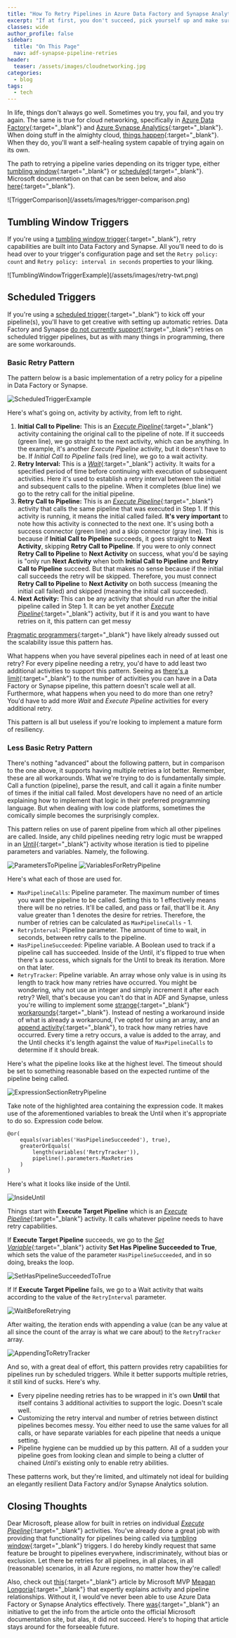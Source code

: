 ```yaml
---
title: "How To Retry Pipelines in Azure Data Factory and Synapse Analytics"
excerpt: "If at first, you don't succeed, pick yourself up and make sure your Azure Data Factory or Azure Synapse Analytics pipelines have adequate retry policies."
classes: wide
author_profile: false
sidebar:
  title: "On This Page"
  nav: adf-synapse-pipeline-retries
header:
  teaser: /assets/images/cloudnetworking.jpg
categories:
  - blog
tags:
  - tech
---
```


<style>
  .postimage img {
    max-width: 80%;
  }

  #introduction {
    display: none;
  }
</style>

<h2 id="introduction"><a class="header-link" href="#introduction" title="Permalink"></a></h2>

In life, things don't always go well. Sometimes you try, you fail, and you try again. The same is true for cloud networking, specifically in [Azure Data Factory](https://learn.microsoft.com/en-us/azure/data-factory/){:target="_blank"} and [Azure Synapse Analytics](https://learn.microsoft.com/en-us/azure/synapse-analytics/overview-what-is){:target="_blank"}. When doing stuff in the almighty cloud, [things happen](https://www.youtube.com/watch?v=PNpSpMMfQis){:target="_blank"}. When they do, you'll want a self-healing system capable of trying again on its own.

The path to retrying a pipeline varies depending on its trigger type, either [tumbling window](https://learn.microsoft.com/en-us/azure/data-factory/how-to-create-tumbling-window-trigger){:target="_blank"} or [scheduled](https://learn.microsoft.com/en-us/azure/data-factory/how-to-create-schedule-trigger){:target="_blank"}. Microsoft documentation on that can be seen below, and also [here](https://learn.microsoft.com/en-us/azure/data-factory/concepts-pipeline-execution-triggers#trigger-type-comparison){:target="_blank"}.

<div class="postimage" markdown="1">
  ![TriggerComparison](/assets/images/trigger-comparison.png)
</div>

## Tumbling Window Triggers

If you're using a [tumbling window trigger](https://learn.microsoft.com/en-us/azure/data-factory/how-to-create-tumbling-window-trigger){:target="_blank"}, retry capabilities are built into Data Factory and Synapse. All you'll need to do is head over to your trigger's configuration page and set the `Retry policy: count` and `Retry policy: interval in seconds` properties to your liking.

<div class="postimage" markdown="1">
  ![TumblingWindowTriggerExample](/assets/images/retry-twt.png)
</div>

## Scheduled Triggers

If you're using a [scheduled trigger](https://learn.microsoft.com/en-us/azure/data-factory/how-to-create-schedule-trigger){:target="_blank"} to kick off your pipeline(s), you'll have to get creative with setting up automatic retries. Data Factory and Synapse [do not currently support](https://learn.microsoft.com/en-us/azure/data-factory/concepts-pipeline-execution-triggers#trigger-type-comparison){:target="_blank"} retries on scheduled trigger pipelines, but as with many things in programming, there are some workarounds.

### Basic Retry Pattern

The pattern below is a basic implementation of a retry policy for a pipeline in Data Factory or Synapse.

![ScheduledTriggerExample](/assets/images/scheduledtriggerexample.jpg)

Here's what's going on, activity by activity, from left to right.

1. **Initial Call to Pipeline:** This is an [*Execute Pipeline*](https://learn.microsoft.com/en-us/azure/data-factory/control-flow-execute-pipeline-activity){:target="_blank"} activity containing the original call to the pipeline of note. If it succeeds (green line), we go straight to the next activity, which can be anything. In the example, it's another *Execute Pipeline* activity, but it doesn't have to be. If *Initial Call to Pipeline* fails (red line), we go to a wait activity.
2. **Retry Interval:** This is a [*Wait*](https://learn.microsoft.com/en-us/azure/data-factory/control-flow-wait-activity){:target="_blank"} activity. It waits for a specified period of time before continuing with execution of subsequent activities. Here it's used to establish a retry interval between the initial and subsequent calls to the pipeline. When it completes (blue line) we go to the retry call for the initial pipeline.
3. **Retry Call to Pipeline:** This is an [*Execute Pipeline*](https://learn.microsoft.com/en-us/azure/data-factory/control-flow-execute-pipeline-activity){:target="_blank"} activity that calls the same pipeline that was executed in Step 1. If this activity is running, it means the initial called failed. **It's very important** to note how this activity is connected to the next one. It's using both a success connector (green line) and a skip connector (gray line). This is because if **Initial Call to Pipeline** succeeds, it goes straight to **Next Activity**, skipping **Retry Call to Pipeline**. If you were to only connect **Retry Call to Pipeline** to **Next Activity** on success, what you'd be saying is "only run **Next Activity** when both **Initial Call to Pipeline** and **Retry Call to Pipeline** succeed. But that makes no sense because if the initial call succeeds the retry will be skipped. Therefore, you must connect **Retry Call to Pipeline** to **Next Activity** on both success (meaning the initial call failed) and skipped (meaning the initial call succeeded).
4. **Next Activity:** This can be any activity that should run after the initial pipeline called in Step 1. It can be yet another [*Execute Pipeline*](https://learn.microsoft.com/en-us/azure/data-factory/control-flow-execute-pipeline-activity){:target="_blank"}  activity, but if it is and you want to have retries on it, this pattern can get messy

[Pragmatic programmers](https://www.google.com/search?q=the+pragmatic+programmer&rlz=1C1ONGR_enUS937US937&oq=the+pragmatic+programmer){:target="_blank"} have likely already sussed out the scalability issue this pattern has.

What happens when you have several pipelines each in need of at least one retry? For every pipeline needing a retry, you'd have to add least two additional activities to support this pattern. Seeing as [there's a limit](https://github.com/MicrosoftDocs/azure-docs/blob/main/includes/azure-data-factory-limits.md){:target="_blank"} to the number of activities you can have in a Data Factory or Synapse pipeline, this pattern doesn't scale well at all. Furthermore, what happens when you need to do more than one retry? You'd have to add more  *Wait* and *Execute Pipeline* activities for every additional retry.

This pattern is all but useless if you're looking to implement a mature form of resiliency.

### Less Basic Retry Pattern

There's nothing "advanced" about the following pattern, but in comparison to the one above, it supports having multiple retries a lot better. Remember, these are all workarounds. What we're trying to do is fundamentally simple. Call a function (pipeline), parse the result, and call it again a finite number of times if the initial call failed. Most developers have no need of an article explaining how to implement that logic in their preferred programming language. But when dealing with low code platforms, sometimes the comically simple becomes the surprisingly complex.

This pattern relies on use of parent pipeline from which all other pipelines are called. Inside, any child pipelines needing retry logic must be wrapped in an [Until](https://learn.microsoft.com/en-us/azure/data-factory/control-flow-until-activity){:target="_blank"} activity whose iteration is tied to pipeline parameters and variables. Namely, the following.

![ParametersToPipeline](/assets/images/parametersForRetryPipeline.jpg)
![VariablesForRetryPipeline](/assets/images/variablesForRetryPipeline.jpg)

Here's what each of those are used for.

* `MaxPipelineCalls`: Pipeline parameter. The maximum number of times you want the pipeline to be called. Setting this to 1 effectively means there will be no retries. It'll be called, and pass or fail, that'll be it. Any value greater than 1 denotes the desire for retries. Therefore, the number of retries can be calculated as `MaxPipelineCalls` - 1.
* `RetryInterval`: Pipeline parameter. The amount of time to wait, in seconds, between retry calls to the pipeline.
* `HasPipelineSucceeded`: Pipeline variable. A Boolean used to track if a pipeline call has succeeded. Inside of the Until, it's flipped to true when there's a success, which signals for the Until to break its iteration. More on that later.
* `RetryTracker`: Pipeline variable. An array whose only value is in using its length to track how many retries have occurred. You might be wondering, why not use an integer and simply increment it after each retry? Well, that's because you can't do  that in ADF and Synapse, unless you're willing to implement some [strange](https://stackoverflow.com/questions/60795937/how-to-increment-a-parameter-in-an-azure-data-factory-until-activity){:target="_blank"} [workarounds](https://kloudspro.com/how-to-increment-a-variable-in-adf-azure-data-factory/){:target="_blank"}. Instead of nesting a workaround inside of what is already a workaround, I've opted for using an array, and an [append activity](https://learn.microsoft.com/en-us/azure/data-factory/control-flow-append-variable-activity){:target="_blank"}, to track how many retries have occurred. Every time a retry occurs, a value is added to the array, and the Until checks it's length against the value of `MaxPipelineCalls` to determine if it should break.

Here's what the pipeline looks like at the highest level. The timeout should be set to something reasonable based on the expected runtime of the pipeline being called.

![ExpressionSectionRetryPipeline](/assets/images/expressionSectionRetryPipeline.jpg)

Take note of the highlighted area containing the expression code. It makes use of the aforementioned variables to break the Until when it's appropriate to do so. Expression code below.

```
@or(
    equals(variables('HasPipelineSucceeded'), true),
    greaterOrEquals(
        length(variables('RetryTracker')),
        pipeline().parameters.MaxRetries
    )
)
```

Here's what it looks like inside of the Until.

![InsideUntil](/assets/images/insideUntil.jpg)

Things start with **Execute Target Pipeline** which is an [*Execute Pipeline*](https://learn.microsoft.com/en-us/azure/data-factory/control-flow-execute-pipeline-activity){:target="_blank"} activity. It calls whatever pipeline needs to have retry capabilities.

If **Execute Target Pipeline** succeeds, we go to the [*Set Variable*](https://learn.microsoft.com/en-us/azure/data-factory/control-flow-set-variable-activity){:target="_blank"} activity **Set Has Pipeline Succeeded to True**, which sets the value of the parameter `HasPipelineSucceeded`, and in so doing, breaks the loop.

![SetHasPipelineSucceededToTrue](/assets/images/setHasPipelineSucceededToTrue.jpg)

If If **Execute Target Pipeline** fails, we go to a Wait activity that waits according to the value of the `RetryInterval` parameter.

![WaitBeforeRetrying](/assets/images/waitBeforeRetrying.jpg)

After waiting, the iteration ends with appending a value (can be any value at all since the count of the array is what we care about) to the `RetryTracker` array.

![AppendingToRetryTracker](/assets/images/appendingToRetryTracker.jpg)

And so, with a great deal of effort, this pattern provides retry capabilities for pipelines run by scheduled triggers. While it better supports multiple retries, it still kind of sucks. Here's why.

* Every pipeline needing retries has to be wrapped in it's own **Until** that itself contains 3 additional activities to support the logic. Doesn't scale well.
* Customizing the retry interval and number of retries between distinct pipelines becomes messy. You either need to use the same values for all calls, or have separate variables for each pipeline that needs a unique setting.
* Pipeline hygiene can be muddied up by this pattern. All of a sudden your pipeline goes from looking clean and simple to being a clutter of chained *Until's* existing only to enable retry abilities.

These patterns work, but they're limited, and ultimately not ideal for building an elegantly resilient Data Factory and/or Synapse Analytics solution.

## Closing Thoughts

Dear Microsoft, please allow for built in retries on individual [*Execute Pipeline*](https://learn.microsoft.com/en-us/azure/data-factory/control-flow-execute-pipeline-activity){:target="_blank"} activities. You've already done a great job with providing that functionality for pipelines being called via [tumbling window](https://learn.microsoft.com/en-us/azure/data-factory/how-to-create-tumbling-window-trigger){:target="_blank"} triggers. I do hereby kindly request that same feature be brought to pipelines everywhere, indiscriminately, without bias or exclusion. Let there be retries for all pipelines, in all places, in all (reasonable) scenarios, in all Azure regions, no matter how they're called!

Also, check out [this](https://datasavvy.me/2021/02/18/azure-data-factory-activity-failures-and-pipeline-outcomes/){:target="_blank"} article by Microsoft MVP [Meagan Longoria](https://datasavvy.me/about/){:target="_blank"} that expertly explains activity and pipeline relationships. Without it, I would've never been able to use Azure Data Factory or Synapse Analytics effectively. There [was](https://github.com/MicrosoftDocs/azure-docs/issues/91598){:target="_blank"} an initiative to get the info from the article onto the official Microsoft documentation site, but alas, it did not succeed. Here's to hoping that article stays around for the forseeable future.
